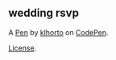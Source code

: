 wedding rsvp
------------


A [Pen](https://codepen.io/klhorto/pen/jOOOBOg) by [klhorto](https://codepen.io/klhorto) on [CodePen](https://codepen.io).

[License](https://codepen.io/klhorto/pen/jOOOBOg/license).